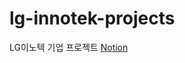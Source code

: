 # lg-innotek-projects
LG이노텍 기업 프로젝트
<a href = 'https://inuk-song.notion.site/HAWK-EYE-e0a3ec0f824e43259b8b9ab96d146129'>Notion</a>
